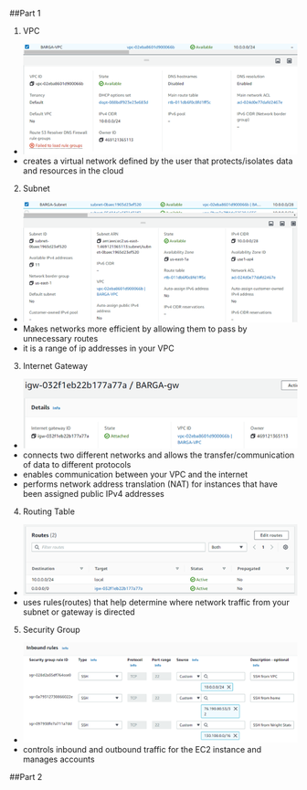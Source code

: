 ##Part 1
1. VPC
  - ![vpc screenshot](screenshots/vpc.png/)
  - creates a virtual network defined by the user that protects/isolates data and resources in the cloud
  
2. Subnet
  - ![subnet screenshot](screenshots/subnet.png/)
  - Makes networks more efficient by allowing them to pass by unnecessary routes
  - it is a range of ip addresses in your VPC
  
3. Internet Gateway
  - ![internet gateway screenshot](screenshots/gw.png/)
  - connects two different networks and allows the transfer/communication of data to different protocols
  - enables communication between your VPC and the internet
  - performs network address translation (NAT) for instances that have been assigned public IPv4 addresses
  
4. Routing Table
  - ![route table screenshot](screenshots/routetab.png)
  - uses rules(routes) that help determine where network traffic from your subnet or gateway is directed
  
5. Security Group
  - ![security group screenshot](screenshots/secgroup.png)
  - controls inbound and outbound traffic for the EC2 instance and manages accounts
  
##Part 2
